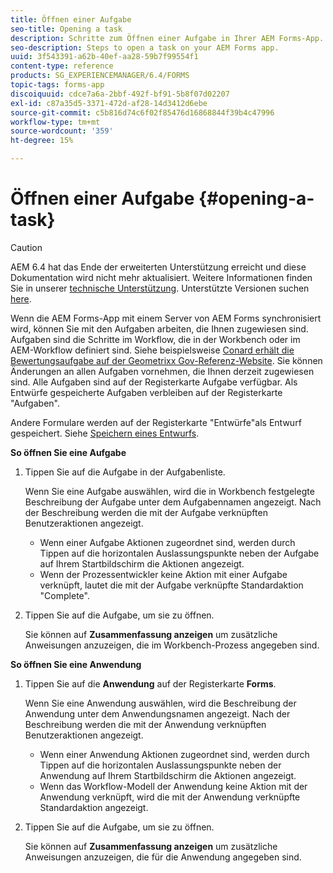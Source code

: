 ```yaml
---
title: Öffnen einer Aufgabe
seo-title: Opening a task
description: Schritte zum Öffnen einer Aufgabe in Ihrer AEM Forms-App.
seo-description: Steps to open a task on your AEM Forms app.
uuid: 3f543391-a62b-40ef-aa28-59b7f99554f1
content-type: reference
products: SG_EXPERIENCEMANAGER/6.4/FORMS
topic-tags: forms-app
discoiquuid: cdce7a6a-2bbf-492f-bf91-5b8f07d02207
exl-id: c87a35d5-3371-472d-af28-14d3412d6ebe
source-git-commit: c5b816d74c6f02f85476d16868844f39b4c47996
workflow-type: tm+mt
source-wordcount: '359'
ht-degree: 15%

---
```


# Öffnen einer Aufgabe {#opening-a-task}

>[!CAUTION]
>
>AEM 6.4 hat das Ende der erweiterten Unterstützung erreicht und diese Dokumentation wird nicht mehr aktualisiert. Weitere Informationen finden Sie in unserer [technische Unterstützung](https://helpx.adobe.com/de/support/programs/eol-matrix.html). Unterstützte Versionen suchen [here](https://experienceleague.adobe.com/docs/?lang=de).

Wenn die AEM Forms-App mit einem Server von AEM Forms synchronisiert wird, können Sie mit den Aufgaben arbeiten, die Ihnen zugewiesen sind. Aufgaben sind die Schritte im Workflow, die in der Workbench oder im AEM-Workflow definiert sind. Siehe beispielsweise [Conard erhält die Bewertungsaufgabe auf der Geometrixx Gov-Referenz-Website](/help/forms/using/gov-reference-site-walkthrough.md#conard-assessment-task). Sie können Änderungen an allen Aufgaben vornehmen, die Ihnen derzeit zugewiesen sind. Alle Aufgaben sind auf der Registerkarte Aufgabe verfügbar. Als Entwürfe gespeicherte Aufgaben verbleiben auf der Registerkarte &quot;Aufgaben&quot;.

Andere Formulare werden auf der Registerkarte &quot;Entwürfe&quot;als Entwurf gespeichert. Siehe [Speichern eines Entwurfs](/help/forms/using/save-as-draft.md).

**So öffnen Sie eine Aufgabe**

1. Tippen Sie auf die Aufgabe in der Aufgabenliste.

   Wenn Sie eine Aufgabe auswählen, wird die in Workbench festgelegte Beschreibung der Aufgabe unter dem Aufgabennamen angezeigt. Nach der Beschreibung werden die mit der Aufgabe verknüpften Benutzeraktionen angezeigt.

   * Wenn einer Aufgabe Aktionen zugeordnet sind, werden durch Tippen auf die horizontalen Auslassungspunkte neben der Aufgabe auf Ihrem Startbildschirm die Aktionen angezeigt.
   * Wenn der Prozessentwickler keine Aktion mit einer Aufgabe verknüpft, lautet die mit der Aufgabe verknüpfte Standardaktion &quot;Complete&quot;.

1. Tippen Sie auf die Aufgabe, um sie zu öffnen.

   Sie können auf **Zusammenfassung anzeigen** um zusätzliche Anweisungen anzuzeigen, die im Workbench-Prozess angegeben sind.

**So öffnen Sie eine Anwendung**

1. Tippen Sie auf die **Anwendung** auf der Registerkarte **Forms**.

   Wenn Sie eine Anwendung auswählen, wird die Beschreibung der Anwendung unter dem Anwendungsnamen angezeigt. Nach der Beschreibung werden die mit der Anwendung verknüpften Benutzeraktionen angezeigt.

   * Wenn einer Anwendung Aktionen zugeordnet sind, werden durch Tippen auf die horizontalen Auslassungspunkte neben der Anwendung auf Ihrem Startbildschirm die Aktionen angezeigt.
   * Wenn das Workflow-Modell der Anwendung keine Aktion mit der Anwendung verknüpft, wird die mit der Anwendung verknüpfte Standardaktion angezeigt.

1. Tippen Sie auf die Aufgabe, um sie zu öffnen.

   Sie können auf **Zusammenfassung anzeigen** um zusätzliche Anweisungen anzuzeigen, die für die Anwendung angegeben sind.
